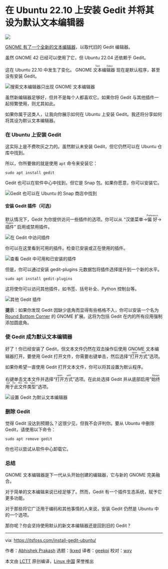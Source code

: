 [#]: subject: "Install Gedit on Ubuntu 22.10 and Make it Default Text Editor"
[#]: via: "https://itsfoss.com/install-gedit-ubuntu/"
[#]: author: "Abhishek Prakash https://itsfoss.com/"
[#]: collector: "lkxed"
[#]: translator: "geekpi"
[#]: reviewer: "wxy"
[#]: publisher: "wxy"
[#]: url: "https://linux.cn/article-15194-1.html"

在 Ubuntu 22.10 上安装 Gedit 并将其设为默认文本编辑器
======

![](https://img.linux.net.cn/data/attachment/album/202210/30/124029bf0qjklphcpzpclh.jpg)

[GNOME 有了一个全新的文本编辑器][1]，以取代旧的 Gedit 编辑器。

虽然 GNOME 42 已经可以使用了它，但 Ubuntu 22.04 还依赖于 Gedit。

这在 Ubuntu 22.10 中发生了变化。 GNOME <ruby>文本编辑器<rt>Text Editor</rt></ruby> 现在是默认程序，甚至没有安装 Gedit。

![搜索文本编辑器只出现 GNOME 文本编辑器][2]

虽然新编辑器足够好，但并不是每个人都喜欢它。如果你将 Gedit 与其他插件一起频繁使用，则尤其如此。

如果你属于这类人，让我向你展示如何在 Ubuntu 上安装 Gedit。我还将分享如何将其设为默认文本编辑器。

### 在 Ubuntu 上安装 Gedit

这实际上是不费吹灰之力的。虽然默认未安装 Gedit，但它仍然可以在 Ubuntu 仓库中找到。

所以，你所要做的就是使用 `apt` 命令来安装它：

```
sudo apt install gedit
```

Gedit 也可以在软件中心中找到，但它是 Snap 包。如果你愿意，你可以安装它。

![Gedit 也可以在 Ubuntu 的 Snap 商店中找到][3]

#### 安装 Gedit 插件（可选）

默认情况下，Gedit 为你提供访问一些插件的选项。你可以从 “汉堡菜单-><ruby>偏好<rt>Preference</rt></ruby>-><ruby>插件<rt>Plugins</rt></ruby>” 启用或禁用插件。

![在 Gedit 中访问插件][4]

你可以在这里看到可用的插件。检查已安装或正在使用的插件。

![查看 Gedit 中可用和已安装的插件][5]

但是，你可以通过安装 gedit-plugins 元数据包将插件选择提升到一个新的水平。

```
sudo apt install gedit-plugins
```

这将使你可以访问其他插件，如书签、括号补全、Python 控制台等。

![其他 Gedit 插件][6]

**提示**：如果你发现 Gedit 因缺少底角而显得有些格格不入，你可以安装一个名为 [Round Bottom Corner][7] 的 GNOME 扩展。这将为包括 Gedit 在内的所有应用强制添加圆底角。

### 使 Gedit 成为默认文本编辑器

好了！你已经安装了 Gedit，但文本文件仍然在双击操作后使用 GNOME 文本编辑器打开。要使用 Gedit 打开文件，你需要右键单击，然后选择“<ruby>打开方式<rt>open with</rt></ruby>”选项。

如果你希望一直使用 Gedit 打开文本文件，你可以将其设置为默认程序。

右键单击文本文件并选择“<ruby>打开方式<rt>open with</rt></ruby>”选项。在此处选择 Gedit 并从底部启用“<ruby>始终用于此文件类型<rt>Always use for this file type</rt></ruby>”选项。

![设置 Gedit 为默认文本编辑器][8]

### 删除 Gedit

觉得 Gedit 没达到预期么？这很少见，但我不会评判你。要从 Ubuntu 中删除 Gedit，请使用以下命令：

```
sudo apt remove gedit
```

你也可以尝试从软件中心卸载它。

### 总结

GNOME 文本编辑器是下一代从头开始创建的编辑器，它与新的 GNOME 完美融合。

对于简单的文本编辑来说已经足够了。然而，Gedit 有一个插件生态系统，赋予它更多功能。

对于那些将它广泛用于编码和其他事情的人来说，安装 Gedit 仍然是 Ubuntu 中的一个选项。

那你呢？你会坚持使用默认的新文本编辑器还是回到旧的 Gedit？

---

via: https://itsfoss.com/install-gedit-ubuntu/

作者：[Abhishek Prakash][a]
选题：[lkxed][b]
译者：[geekpi](https://github.com/geekpi)
校对：[wxy](https://github.com/wxy)

本文由 [LCTT](https://github.com/LCTT/TranslateProject) 原创编译，[Linux 中国](https://linux.cn/) 荣誉推出

[a]: https://itsfoss.com/
[b]: https://github.com/lkxed
[1]: https://itsfoss.com/gnome-text-editor/
[2]: https://itsfoss.com/wp-content/uploads/2022/10/text-editor-ubuntu.png
[3]: https://itsfoss.com/wp-content/uploads/2022/10/install-gedit-from-ubuntu-software-center.png
[4]: https://itsfoss.com/wp-content/uploads/2022/10/access-plugins-in-gedit.png
[5]: https://itsfoss.com/wp-content/uploads/2022/10/plugins-in-gedit.png
[6]: https://itsfoss.com/wp-content/uploads/2022/10/additional-plugins-gedit.png
[7]: https://extensions.gnome.org/extension/5237/rounded-window-corners/
[8]: https://itsfoss.com/wp-content/uploads/2022/10/set-gedit-default.png
